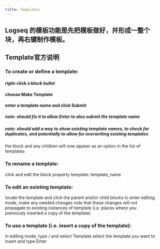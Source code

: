 ```yaml
---
title: Templates
---
```


## Logseq 的模板功能是先把模板做好，并形成一整个块，再右键制作模板。
## Template官方说明
### To create or define a template:
#### right-click a block bullet
#### choose Make Template
#### enter a template name and click Submit
##### note: should fix it to allow Enter to also submit the template name
##### note: should add a way to show existing template names, to check for duplicates, and potentially to allow for overwriting existing templates
the block and any children will now appear as an option in the list of templates
### To rename a template:

click and edit the block property template: template_name
### To edit an existing template:

locate the template and click the parent and/or child blocks to enter editing mode, make any needed changes
note that these changes will not propagate to existing instances of template (i.e. places where you previously inserted a copy of the template)
### To use a template (i.e. insert a copy of the template):

in editing mode, type / and select Template
select the template you want to insert and type Enter
